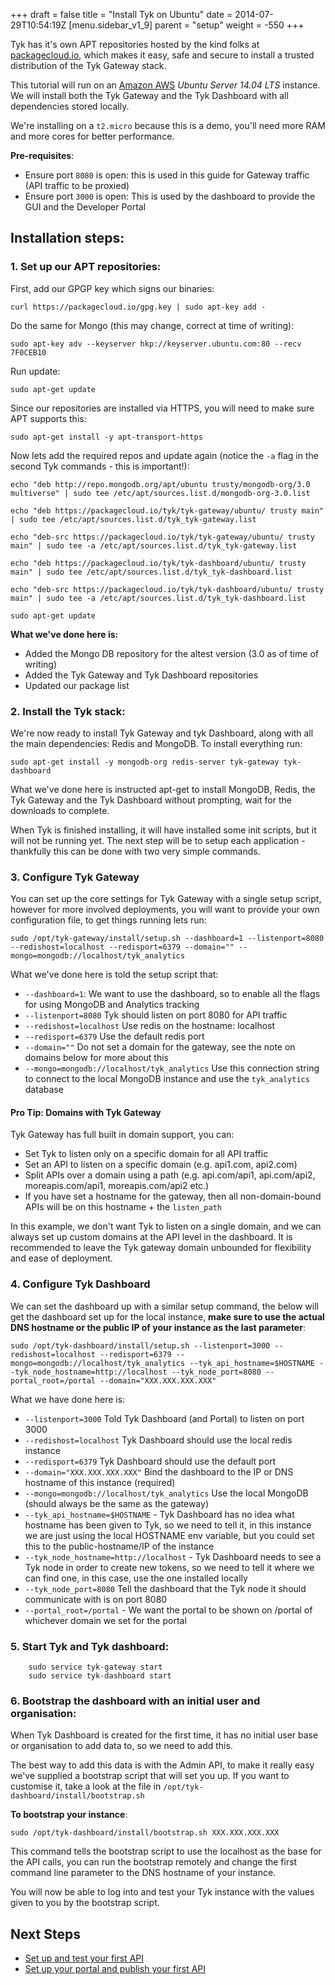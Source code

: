 +++
draft = false
title = "Install Tyk on Ubuntu"
date = 2014-07-29T10:54:19Z
[menu.sidebar_v1_9]
    parent = "setup"
    weight = -550
+++

Tyk has it's own APT repositories hosted by the kind folks at [packagecloud.io](https://packagecloud.io), which makes it easy, safe and secure to install a trusted distribution of the Tyk Gateway stack.

This tutorial will run on an [Amazon AWS](http://aws.amazon.com) *Ubuntu Server 14.04 LTS* instance. We will install both the Tyk Gateway and the Tyk Dashboard with all dependencies stored locally.

We're installing on a `t2.micro` because this is a demo, you'll need more RAM and more cores for better performance.

**Pre-requisites**:

- Ensure port `8080` is open: this is used in this guide for Gateway traffic (API traffic to be proxied)
- Ensure port `3000` is open: This is used by the dashboard to provide the GUI and the Developer Portal

## Installation steps:

### 1. Set up our APT repositories:

First, add our GPGP key which signs our binaries:

	curl https://packagecloud.io/gpg.key | sudo apt-key add -

Do the same for Mongo (this may change, correct at time of writing):

	sudo apt-key adv --keyserver hkp://keyserver.ubuntu.com:80 --recv 7F0CEB10

Run update:

	sudo apt-get update

Since our repositories are installed via HTTPS, you will need to make sure APT supports this: 

	sudo apt-get install -y apt-transport-https

Now lets add the required repos and update again (notice the `-a` flag in the second Tyk commands - this is important!):

	echo "deb http://repo.mongodb.org/apt/ubuntu trusty/mongodb-org/3.0 multiverse" | sudo tee /etc/apt/sources.list.d/mongodb-org-3.0.list

	echo "deb https://packagecloud.io/tyk/tyk-gateway/ubuntu/ trusty main" | sudo tee /etc/apt/sources.list.d/tyk_tyk-gateway.list

	echo "deb-src https://packagecloud.io/tyk/tyk-gateway/ubuntu/ trusty main" | sudo tee -a /etc/apt/sources.list.d/tyk_tyk-gateway.list

	echo "deb https://packagecloud.io/tyk/tyk-dashboard/ubuntu/ trusty main" | sudo tee /etc/apt/sources.list.d/tyk_tyk-dashboard.list

	echo "deb-src https://packagecloud.io/tyk/tyk-dashboard/ubuntu/ trusty main" | sudo tee -a /etc/apt/sources.list.d/tyk_tyk-dashboard.list

	sudo apt-get update

**What we've done here is:**

- Added the Mongo DB repository for the altest version (3.0 as of time of writing)
- Added the Tyk Gateway and Tyk Dashboard repositories
- Updated our package list

### 2. Install the Tyk stack:

We're now ready to install Tyk Gateway and tyk Dashboard, along with all the main dependencies: Redis and MongoDB. To install everything run:

	sudo apt-get install -y mongodb-org redis-server tyk-gateway tyk-dashboard

What we've done here is instructed apt-get to install MongoDB, Redis, the Tyk Gateway and the Tyk Dashboard without prompting, wait for the downloads to complete.

When Tyk is finished installing, it will have installed some init scripts, but it will not be running yet. The next step will be to setup each application - thankfully this can be done with two very simple commands.

### 3. Configure Tyk Gateway

You can set up the core settings for Tyk Gateway with a single setup script, however for more involved deployments, you will want to provide your own configuration file, to get things running lets run:

	sudo /opt/tyk-gateway/install/setup.sh --dashboard=1 --listenport=8080 --redishost=localhost --redisport=6379 --domain="" --mongo=mongodb://localhost/tyk_analytics

What we've done here is told the setup script that:

- `--dashboard=1`: We want to use the dashboard, so to enable all the flags for using MongoDB and Analytics tracking
- `--listenport=8080` Tyk should listen on port 8080 for API traffic
- `--redishost=localhost` Use redis on the hostname: localhost
- `--redisport=6379` Use the default redis port
- `--domain=""` Do not set a domain for the gateway, see the note on domains below for more about this
- `--mongo=mongodb://localhost/tyk_analytics` Use this connection string to connect to the local MongoDB instance and use the `tyk_analytics` database

#### Pro Tip: Domains with Tyk Gateway

Tyk Gateway has full built in domain support, you can:

- Set Tyk to listen only on a specific domain for all API traffic
- Set an API to listen on a specific domain (e.g. api1.com, api2.com)
- Split APIs over a domain using a path (e.g. api.com/api1, api.com/api2, moreapis.com/api1, moreapis.com/api2 etc.)
- If you have set a hostname for the gateway, then all non-domain-bound APIs will be on this hostname + the `listen_path`

In this example, we don't want Tyk to listen on a single domain, and we can always set up custom domains at the API level in the dashboard. It is recommended to leave the Tyk gateway domain unbounded for flexibility and ease of deployment.

### 4. Configure Tyk Dashboard

We can set the dashboard up with a similar setup command, the below will get the dashboard set up for the local instance, **make sure to use the actual DNS hostname or the public IP of your instance as the last parameter**:

	sudo /opt/tyk-dashboard/install/setup.sh --listenport=3000 --redishost=localhost --redisport=6379 --mongo=mongodb://localhost/tyk_analytics --tyk_api_hostname=$HOSTNAME --tyk_node_hostname=http://localhost --tyk_node_port=8080 --portal_root=/portal --domain="XXX.XXX.XXX.XXX"

What we have done here is:

- `--listenport=3000` Told Tyk Dashboard (and Portal) to listen on port 3000
- `--redishost=localhost` Tyk Dashboard should use the local redis instance
- `--redisport=6379` Tyk Dashboard should use the default port
- `--domain="XXX.XXX.XXX.XXX"` Bind the dashboard to the IP or DNS hostname of this instance (required)
- `--mongo=mongodb://localhost/tyk_analytics` Use the local MongoDB (should always be the same as the gateway)
- `--tyk_api_hostname=$HOSTNAME` - Tyk Dashboard has no idea what hostname has been given to Tyk, so we need to tell it, in this instance we are just using the local HOSTNAME env variable, but you could set this to the public-hostname/IP of the instance
- `--tyk_node_hostname=http://localhost` - Tyk Dashboard needs to see a Tyk node in order to create new tokens, so we need to tell it where we can find one, in this case, use the one installed locally
- `--tyk_node_port=8080` Tell the dashboard that the Tyk node it should communicate with is on port 8080
- `--portal_root=/portal` - We want the portal to be shown on /portal of whichever domain we set for the portal

### 5. Start Tyk and Tyk dashboard:

		sudo service tyk-gateway start
		sudo service tyk-dashboard start

### 6. Bootstrap the dashboard with an initial user and organisation:

When Tyk Dashboard is created for the first time, it has no initial user base or organisation to add data to, so we need to add this.

The best way to add this data is with the Admin API, to make it really easy we've supplied a bootstrap script that will set you up. If you want to customise it, take a look at the file in `/opt/tyk-dashboard/install/bootstrap.sh`

**To bootstrap your instance**:

	sudo /opt/tyk-dashboard/install/bootstrap.sh XXX.XXX.XXX.XXX

This command tells the bootstrap script to use the localhost as the base for the API calls, you can run the bootstrap remotely and change the first command line parameter to the DNS hostname of your instance.

You will now be able to log into and test your Tyk instance with the values given to you by the bootstrap script.

## Next Steps

- [Set up and test your first API](../../tutorial/set-up-first-api/)
- [Set up your portal and publish your first API](../../tutorial/set-up-portal-api/)


